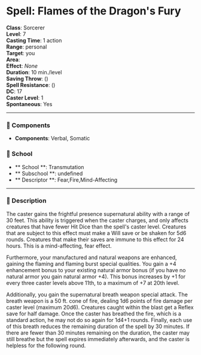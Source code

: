 
# Spell: Flames of the Dragon's Fury
**Class**: Sorcerer  
**Level**: 7  
**Casting Time**: 1 action  
**Range**: personal  
**Target**: you  
**Area**:   
**Effect**: _None_  
**Duration**: 10 min./level  
**Saving Throw**:  ()  
**Spell Resistance**:  ()  
**DC**: 17  
**Caster Level**: 1  
**Spontaneous**: Yes

---

### 🔮 Components
- **Components**: Verbal, Somatic

### 🏫 School
- ** School **: Transmutation
- ** Subschool **: undefined
- ** Descriptor **: Fear,Fire,Mind-Affecting
---

### 📜 Description
The caster gains the frightful presence supernatural ability with a range of 30 feet. This ability is triggered when the caster charges, and only affects creatures that have fewer Hit Dice than the spell's caster level. Creatures that are subject to this effect must make a Will save or be shaken for 5d6 rounds. Creatures that make their saves are immune to this effect for 24 hours. This is a mind-affecting, fear effect.

Furthermore, your manufactured and natural weapons are enhanced, gaining the flaming and flaming burst special qualities. You gain a +4 enhancement bonus to your existing natural armor bonus (if you have no natural armor you gain natural armor +4). This bonus increases by +1 for every three caster levels above 11th, to a maximum of +7 at 20th level.

Additionally, you gain the supernatural breath weapon special attack. The breath weapon is a 50 ft. cone of fire, dealing 1d6 points of fire damage per caster level (maximum 20d6). Creatures caught within the blast get a Reflex save for half damage. Once the caster has breathed the fire, which is a standard action, he may not do so again for 1d4+1 rounds. Finally, each use of this breath reduces the remaining duration of the spell by 30 minutes. If there are fewer than 30 minutes remaining on the duration, the caster may still breathe but the spell expires immediately afterwards, and the caster is helpless for the following round.
